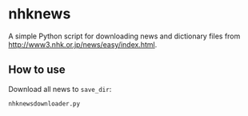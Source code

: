 # nhknews

A simple Python script for downloading news and dictionary files from http://www3.nhk.or.jp/news/easy/index.html.

## How to use

Download all news to `save_dir`:

    nhknewsdownloader.py
